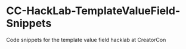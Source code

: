 # CC-HackLab-TemplateValueField-Snippets
Code snippets for the template value field hacklab at CreatorCon
